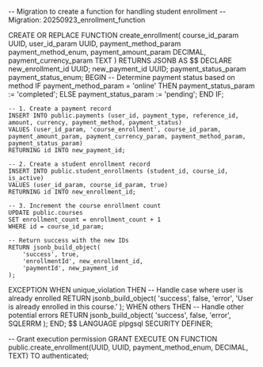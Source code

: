 -- Migration to create a function for handling student enrollment
-- Migration: 20250923_enrollment_function

CREATE OR REPLACE FUNCTION create_enrollment(
    course_id_param UUID,
    user_id_param UUID,
    payment_method_param payment_method_enum,
    payment_amount_param DECIMAL,
    payment_currency_param TEXT
)
RETURNS JSONB AS $$
DECLARE
    new_enrollment_id UUID;
    new_payment_id UUID;
    payment_status_param payment_status_enum;
BEGIN
    -- Determine payment status based on method
    IF payment_method_param = 'online' THEN
        payment_status_param := 'completed';
    ELSE
        payment_status_param := 'pending';
    END IF;

    -- 1. Create a payment record
    INSERT INTO public.payments (user_id, payment_type, reference_id, amount, currency, payment_method, payment_status)
    VALUES (user_id_param, 'course_enrollment', course_id_param, payment_amount_param, payment_currency_param, payment_method_param, payment_status_param)
    RETURNING id INTO new_payment_id;

    -- 2. Create a student enrollment record
    INSERT INTO public.student_enrollments (student_id, course_id, is_active)
    VALUES (user_id_param, course_id_param, true)
    RETURNING id INTO new_enrollment_id;

    -- 3. Increment the course enrollment count
    UPDATE public.courses
    SET enrollment_count = enrollment_count + 1
    WHERE id = course_id_param;

    -- Return success with the new IDs
    RETURN jsonb_build_object(
        'success', true,
        'enrollmentId', new_enrollment_id,
        'paymentId', new_payment_id
    );
EXCEPTION
    WHEN unique_violation THEN
        -- Handle case where user is already enrolled
        RETURN jsonb_build_object(
            'success', false,
            'error', 'User is already enrolled in this course.'
        );
    WHEN others THEN
        -- Handle other potential errors
        RETURN jsonb_build_object(
            'success', false,
            'error', SQLERRM
        );
END;
$$ LANGUAGE plpgsql SECURITY DEFINER;

-- Grant execution permission
GRANT EXECUTE ON FUNCTION public.create_enrollment(UUID, UUID, payment_method_enum, DECIMAL, TEXT) TO authenticated;